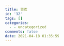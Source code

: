 ```yaml
---
title: 首页
id: '32'
tags: []
categories:
  - - uncategorized
comments: false
date: 2021-04-18 01:35:59
---
```


